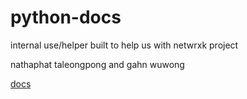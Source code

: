 # python-docs

internal use/helper built to help us with netwrxk project

nathaphat taleongpong and gahn wuwong

[docs](https://helix-docs-flame.vercel.app/)
